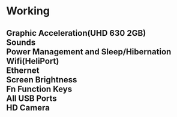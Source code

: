 # **Working**
Graphic Acceleration(UHD 630 2GB)  
Sounds   
Power Management and Sleep/Hibernation   
Wifi(HeliPort)   
Ethernet   
Screen Brightness   
Fn Function Keys   
All USB Ports  
HD Camera   
------------
